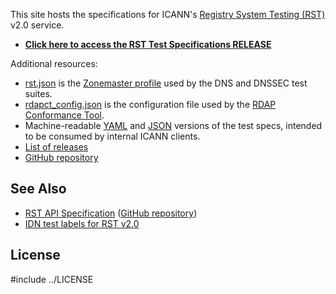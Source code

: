 This site hosts the specifications for ICANN's [Registry System Testing
(RST)](https://icann.org/resources/registry-system-testing-v2.0/) v2.0 service.

* [**Click here to access the RST Test Specifications RELEASE**](rst-test-specs.html)

Additional resources:

* [rst.json](https://github.com/icann/rst-test-specs/releases/download/RELEASE/rst-test-specs.yaml)
  is the [Zonemaster
  profile](https://github.com/zonemaster/zonemaster/blob/master/docs/public/configuration/profiles.md)
  used by the DNS and DNSSEC test suites.
* [rdapct_config.json](https://github.com/icann/rst-test-specs/releases/download/RELEASE/rdapct_config.json)
  is the configuration file used by the [RDAP Conformance
  Tool](https://github.com/icann/rdap-conformance-tool).
* Machine-readable
  [YAML](https://github.com/icann/rst-test-specs/releases/download/RELEASE/rst-test-specs.yaml)
  and
  [JSON](https://github.com/icann/rst-test-specs/releases/download/RELEASE/rst-test-specs.json)
  versions of the test specs, intended to be consumed by internal ICANN clients.
* [List of releases](https://github.com/icann/rst-test-specs/releases)
* [GitHub repository](https://github.com/icann/rst-test-specs/)

## See Also

* [RST API Specification](https://icann.github.io/rst-api-spec)
  ([GitHub repository](https://github.com/icann/rst-api-spec))
* [IDN test labels for RST v2.0](https://github.com/icann/rst-idn-test-labels)

## License

#include ../LICENSE
